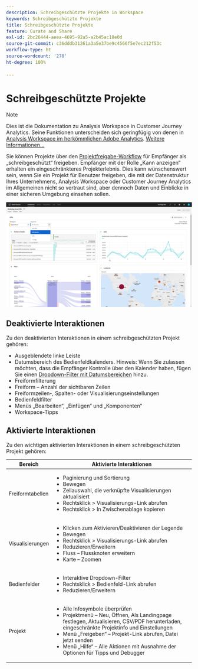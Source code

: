 ```yaml
---
description: Schreibgeschützte Projekte in Workspace
keywords: Schreibgeschützte Projekte
title: Schreibgeschützte Projekte
feature: Curate and Share
exl-id: 2bc26444-aeea-4695-92a5-a2b45ac18e0d
source-git-commit: c36dddb31261a3a5e37be9c4566f5e7ec212f53c
workflow-type: ht
source-wordcount: '278'
ht-degree: 100%

---
```


# Schreibgeschützte Projekte

>[!NOTE]
>
>Dies ist die Dokumentation zu Analysis Workspace in Customer Journey Analytics. Seine Funktionen unterscheiden sich geringfügig von denen in [Analysis Workspace im herkömmlichen Adobe Analytics](https://experienceleague.adobe.com/docs/analytics/analyze/analysis-workspace/home.html?lang=de). [Weitere Informationen...](/help/getting-started/cja-aa.md)

Sie können Projekte über den [Projektfreigabe-Workflow](/help/analysis-workspace/curate-share/share-projects.md) für Empfänger als „schreibgeschützt“ freigeben. Empfänger mit der Rolle „Kann anzeigen“ erhalten ein eingeschränkteres Projekterlebnis. Dies kann wünschenswert sein, wenn Sie ein Projekt für Benutzer freigeben, die mit der Datenstruktur Ihres Unternehmens, Analysis Workspace oder Customer Journey Analytics im Allgemeinen nicht so vertraut sind, aber dennoch Daten und Einblicke in einer sicheren Umgebung einsehen sollen.

![](assets/view-only-project.png)

## Deaktivierte Interaktionen

Zu den deaktivierten Interaktionen in einem schreibgeschützten Projekt gehören:

* Ausgeblendete linke Leiste
* Datumsbereich des Bedienfeldkalenders. Hinweis: Wenn Sie zulassen möchten, dass die Empfänger Kontrolle über den Kalender haben, fügen Sie einen [Dropdown-Filter mit Datumsbereichen](https://experienceleague.adobe.com/docs/analytics-learn/tutorials/analysis-workspace/using-panels/using-drop-down-filters.html?lang=de) hinzu.
* Freiformfilterung
* Freiform – Anzahl der sichtbaren Zeilen
* Freiformzeilen-, Spalten- oder Visualisierungseinstellungen
* Bedienfeldfilter
* Menüs „Bearbeiten“, „Einfügen“ und „Komponenten“
* Workspace-Tipps

## Aktivierte Interaktionen

Zu den wichtigen aktivierten Interaktionen in einem schreibgeschützten Projekt gehören:

| Bereich | Aktivierte Interaktionen |
| --- | --- |
| Freiformtabellen | <ul><li>Paginierung und Sortierung</li><li>Bewegen</li><li>Zellauswahl, die verknüpfte Visualisierungen aktualisiert</li><li>Rechtsklick > Visualisierungs-Link abrufen</li><li>Rechtsklick > In Zwischenablage kopieren</li></ul> |
| Visualisierungen | <ul><li>Klicken zum Aktivieren/Deaktivieren der Legende</li><li>Bewegen</li><li>Rechtsklick > Visualisierungs-Link abrufen</li><li>Reduzieren/Erweitern</li><li>Fluss – Flussknoten erweitern</li><li>Karte – Zoomen</li></ul> |
| Bedienfelder | <ul><li>Interaktive Dropdown-Filter</li><li>Rechtsklick > Bedienfeld-Link abrufen</li><li>Reduzieren/Erweitern</li></ul> |
| Projekt | <ul><li>Alle Infosymbole überprüfen</li><li>Projektmenü – Neu, Öffnen, Als Landingpage festlegen, Aktualisieren, CSV/PDF herunterladen, eingeschränkte Projektinfo und Einstellungen</li><li>Menü „Freigeben“ – Projekt-Link abrufen, Datei jetzt senden</li><li>Menü „Hilfe“ – Alle Aktionen mit Ausnahme der Optionen für Tipps und Debugger</li></ul> |
